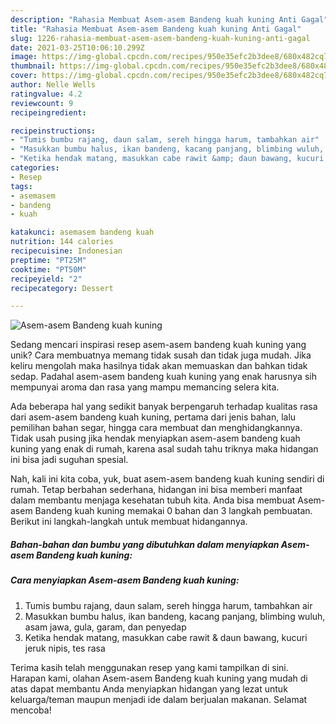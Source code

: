 ```yaml
---
description: "Rahasia Membuat Asem-asem Bandeng kuah kuning Anti Gagal"
title: "Rahasia Membuat Asem-asem Bandeng kuah kuning Anti Gagal"
slug: 1226-rahasia-membuat-asem-asem-bandeng-kuah-kuning-anti-gagal
date: 2021-03-25T10:06:10.299Z
image: https://img-global.cpcdn.com/recipes/950e35efc2b3dee8/680x482cq70/asem-asem-bandeng-kuah-kuning-foto-resep-utama.jpg
thumbnail: https://img-global.cpcdn.com/recipes/950e35efc2b3dee8/680x482cq70/asem-asem-bandeng-kuah-kuning-foto-resep-utama.jpg
cover: https://img-global.cpcdn.com/recipes/950e35efc2b3dee8/680x482cq70/asem-asem-bandeng-kuah-kuning-foto-resep-utama.jpg
author: Nelle Wells
ratingvalue: 4.2
reviewcount: 9
recipeingredient:

recipeinstructions:
- "Tumis bumbu rajang, daun salam, sereh hingga harum, tambahkan air"
- "Masukkan bumbu halus, ikan bandeng, kacang panjang, blimbing wuluh, asam jawa, gula, garam, dan penyedap"
- "Ketika hendak matang, masukkan cabe rawit &amp; daun bawang, kucuri jeruk nipis, tes rasa"
categories:
- Resep
tags:
- asemasem
- bandeng
- kuah

katakunci: asemasem bandeng kuah 
nutrition: 144 calories
recipecuisine: Indonesian
preptime: "PT25M"
cooktime: "PT50M"
recipeyield: "2"
recipecategory: Dessert

---
```



![Asem-asem Bandeng kuah kuning](https://img-global.cpcdn.com/recipes/950e35efc2b3dee8/680x482cq70/asem-asem-bandeng-kuah-kuning-foto-resep-utama.jpg)

Sedang mencari inspirasi resep asem-asem bandeng kuah kuning yang unik? Cara membuatnya memang tidak susah dan tidak juga mudah. Jika keliru mengolah maka hasilnya tidak akan memuaskan dan bahkan tidak sedap. Padahal asem-asem bandeng kuah kuning yang enak harusnya sih mempunyai aroma dan rasa yang mampu memancing selera kita.

Ada beberapa hal yang sedikit banyak berpengaruh terhadap kualitas rasa dari asem-asem bandeng kuah kuning, pertama dari jenis bahan, lalu pemilihan bahan segar, hingga cara membuat dan menghidangkannya. Tidak usah pusing jika hendak menyiapkan asem-asem bandeng kuah kuning yang enak di rumah, karena asal sudah tahu triknya maka hidangan ini bisa jadi suguhan spesial.




Nah, kali ini kita coba, yuk, buat asem-asem bandeng kuah kuning sendiri di rumah. Tetap berbahan sederhana, hidangan ini bisa memberi manfaat dalam membantu menjaga kesehatan tubuh kita. Anda bisa membuat Asem-asem Bandeng kuah kuning memakai 0 bahan dan 3 langkah pembuatan. Berikut ini langkah-langkah untuk membuat hidangannya.

<!--inarticleads1-->

##### Bahan-bahan dan bumbu yang dibutuhkan dalam menyiapkan Asem-asem Bandeng kuah kuning:





<!--inarticleads2-->

##### Cara menyiapkan Asem-asem Bandeng kuah kuning:

1. Tumis bumbu rajang, daun salam, sereh hingga harum, tambahkan air
1. Masukkan bumbu halus, ikan bandeng, kacang panjang, blimbing wuluh, asam jawa, gula, garam, dan penyedap
1. Ketika hendak matang, masukkan cabe rawit &amp; daun bawang, kucuri jeruk nipis, tes rasa




Terima kasih telah menggunakan resep yang kami tampilkan di sini. Harapan kami, olahan Asem-asem Bandeng kuah kuning yang mudah di atas dapat membantu Anda menyiapkan hidangan yang lezat untuk keluarga/teman maupun menjadi ide dalam berjualan makanan. Selamat mencoba!
